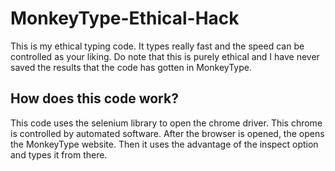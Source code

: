 # MonkeyType-Ethical-Hack

 This is my ethical typing code. It types really fast and the speed can be controlled as your liking. Do note that this is purely ethical and I have never saved the results that the code has gotten in MonkeyType. 

 ## How does this code work? 
 This code uses the selenium library to open the chrome driver. This chrome is controlled by automated software. After the browser is opened, the opens the MonkeyType website. Then it uses the advantage of the inspect option and types it from there. 
 
